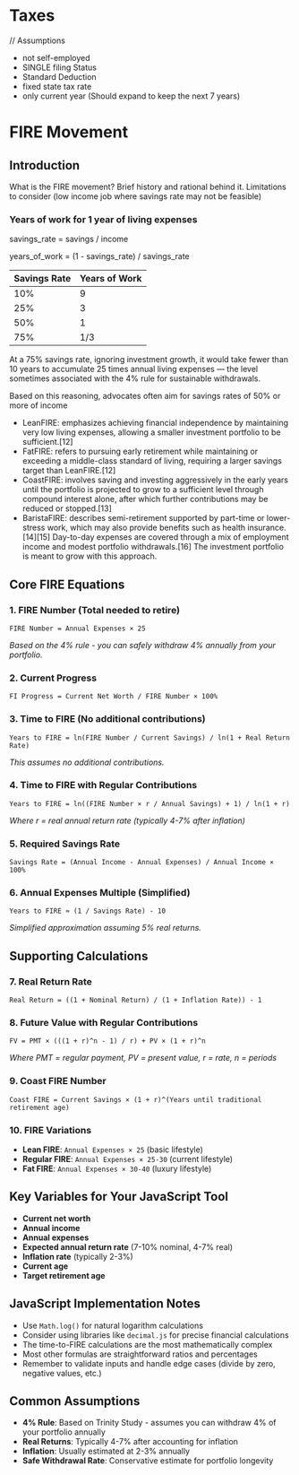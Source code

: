 # Taxes
// Assumptions
- not self-employed
- SINGLE filing Status
- Standard Deduction
- fixed state tax rate
- only current year (Should expand to keep the next 7 years)

# FIRE Movement

## Introduction
What is the FIRE movement? Brief history and rational behind it. Limitations to consider (low income job where savings rate may not be feasible)

### Years of work for 1 year of living expenses

savings_rate = savings / income

years_of_work = (1 - savings_rate) / savings_rate

| Savings Rate | Years of Work |
| - | - |
| 10% | 9 |
| 25% | 3 |
| 50% | 1 |
| 75% | 1/3 |

At a 75% savings rate, ignoring investment growth, it would take fewer than 10 years to accumulate 25 times annual living expenses — the level sometimes associated with the 4% rule for sustainable withdrawals. 

Based on this reasoning, advocates often aim for savings rates of 50% or more of income

- LeanFIRE: emphasizes achieving financial independence by maintaining very low living expenses, allowing a smaller investment portfolio to be sufficient.[12]
- FatFIRE: refers to pursuing early retirement while maintaining or exceeding a middle-class standard of living, requiring a larger savings target than LeanFIRE.[12]
- CoastFIRE: involves saving and investing aggressively in the early years until the portfolio is projected to grow to a sufficient level through compound interest alone, after which further contributions may be reduced or stopped.[13]
- BaristaFIRE: describes semi-retirement supported by part-time or lower-stress work, which may also provide benefits such as health insurance.[14][15] Day-to-day expenses are covered through a mix of employment income and modest portfolio withdrawals.[16] The investment portfolio is meant to grow with this approach.

## Core FIRE Equations

### 1. FIRE Number (Total needed to retire)
```
FIRE Number = Annual Expenses × 25
```
*Based on the 4% rule - you can safely withdraw 4% annually from your portfolio.*

### 2. Current Progress
```
FI Progress = Current Net Worth / FIRE Number × 100%
```

### 3. Time to FIRE (No additional contributions)
```
Years to FIRE = ln(FIRE Number / Current Savings) / ln(1 + Real Return Rate)
```
*This assumes no additional contributions.*

### 4. Time to FIRE with Regular Contributions
```
Years to FIRE = ln((FIRE Number × r / Annual Savings) + 1) / ln(1 + r)
```
*Where r = real annual return rate (typically 4-7% after inflation)*

### 5. Required Savings Rate
```
Savings Rate = (Annual Income - Annual Expenses) / Annual Income × 100%
```

### 6. Annual Expenses Multiple (Simplified)
```
Years to FIRE ≈ (1 / Savings Rate) - 10
```
*Simplified approximation assuming 5% real returns.*

## Supporting Calculations

### 7. Real Return Rate
```
Real Return = ((1 + Nominal Return) / (1 + Inflation Rate)) - 1
```

### 8. Future Value with Regular Contributions
```
FV = PMT × (((1 + r)^n - 1) / r) + PV × (1 + r)^n
```
*Where PMT = regular payment, PV = present value, r = rate, n = periods*

### 9. Coast FIRE Number
```
Coast FIRE = Current Savings × (1 + r)^(Years until traditional retirement age)
```

### 10. FIRE Variations
- **Lean FIRE**: `Annual Expenses × 25` (basic lifestyle)
- **Regular FIRE**: `Annual Expenses × 25-30` (current lifestyle) 
- **Fat FIRE**: `Annual Expenses × 30-40` (luxury lifestyle)

## Key Variables for Your JavaScript Tool

- **Current net worth**
- **Annual income**
- **Annual expenses**
- **Expected annual return rate** (7-10% nominal, 4-7% real)
- **Inflation rate** (typically 2-3%)
- **Current age**
- **Target retirement age**

## JavaScript Implementation Notes

- Use `Math.log()` for natural logarithm calculations
- Consider using libraries like `decimal.js` for precise financial calculations
- The time-to-FIRE calculations are the most mathematically complex
- Most other formulas are straightforward ratios and percentages
- Remember to validate inputs and handle edge cases (divide by zero, negative values, etc.)

## Common Assumptions

- **4% Rule**: Based on Trinity Study - assumes you can withdraw 4% of your portfolio annually
- **Real Returns**: Typically 4-7% after accounting for inflation
- **Inflation**: Usually estimated at 2-3% annually
- **Safe Withdrawal Rate**: Conservative estimate for portfolio longevity